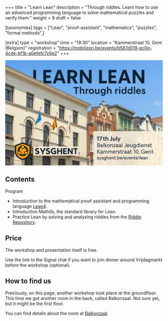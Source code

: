 +++
title = "Learn Lean"
description = "Through riddles. Learn how to use an advanced programming language to solve mathematical puzzles and verify them."
weight = 9
draft = false

[taxonomies]
tags = ["Lean", "proof-assistant", "mathematics", "puzzles", "formal methods",]

[extra]
type = "workshop"
time = "19:30"
location = "Kammerstraat 10, Gent (Belgium)"
registration = "https://mobilizon.be/events/b587d019-ec0e-4cde-bf1b-a0efefc7c6e2"
+++

![event-banner](/events/lean.png)

## Contents

Program

- Introduction to the mathematical proof assistant and programming language [Lean4](https://leanprover-community.github.io/learn.html).
- Introduction Mathlib, the standard library for Lean.
- Practice Lean by solving and analyzing riddles from the [Riddle Repository](https://github.com/wvhulle/riddle-proofs).



## Price

The workshop and presentation itself is free.

Use the link to the Signal chat if you want to join dinner around Vrijdagmarkt before the workshop (optional).

## How to find us

Previously, on this page, another workshop took place at the groundfloor. This time we got another room in the back, called Balkonzaal. Not sure yet, but it might be the first floor.

You can find details about the room at [Balkonzaal](https://zalenzoeker.stad.gent/zalen/fbb665eb-8877-443b-ad2d-e52674635498).
